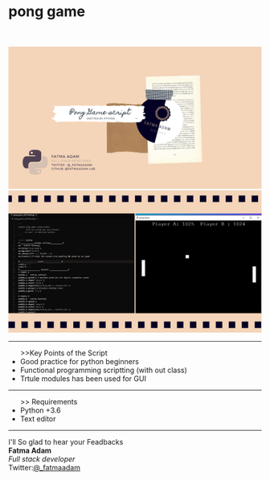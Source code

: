 <h1>pong game</h1>
<br><br>
<img src="https://github.com/fatmaadam-lab/pong-game/blob/main/png-game-img1.jpg"/>
<img src="https://github.com/fatmaadam-lab/pong-game/blob/main/png-game-img2.jpg"/>
<hr>
<ul> >>Key Points of the Script 
<li>Good practice for python beginners </li>
<li>Functional programming scriptting (with out class) </li>
<li>Trtule modules has been used for GUI </li>
</ul>
<hr>
<ul> >> Requirements
<li>Python +3.6</li>
<li>Text editor </li>
</ul>

<hr>
I'll So glad to hear your Feadbacks 
<br>
<b>Fatma Adam</b> <br>
<i>Full stack developer</i><br>
Twitter:<a href="https://twitter.com/_fatmaadam/">@_fatmaadam</a>
